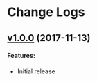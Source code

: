 # Change Logs

## [v1.0.0](https://github.com/phwoolcon/ci-pecl-cacher/releases/tag/v1.0.0) (2017-11-13)
#### Features:
* Initial release
